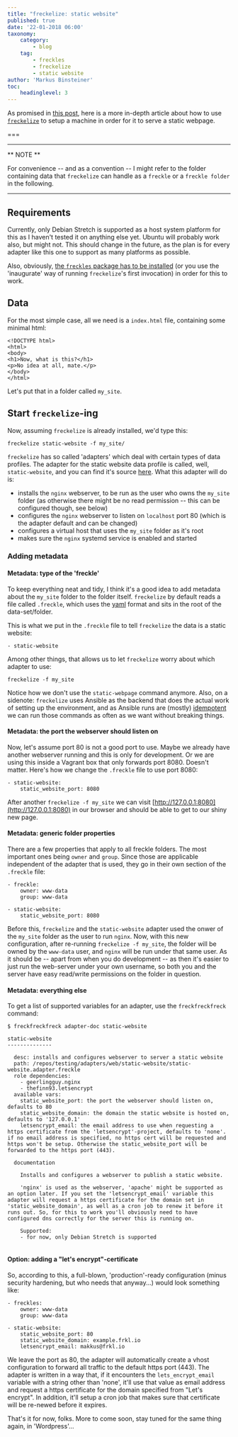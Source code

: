 ```yaml
---
title: "freckelize: static website"
published: true
date: '22-01-2018 06:00'
taxonomy:
    category:
        - blog
    tag:
        - freckles
        - freckelize
        - static website
author: 'Markus Binsteiner'
toc:
    headinglevel: 3
---
```


As promised in [this post](/blog/data-centric-environment-management), here is a more in-depth article about how to use [`freckelize`](https://docs.freckles.io/en/latest/freckelize_command.html) to setup a machine in order for it to serve a static webpage.

===

---
** NOTE **

For convenience -- and as a convention -- I might refer to the folder containing data that `freckelize` can handle as a `freckle` or a `freckle folder` in the following.

---


## Requirements

Currently, only Debian Stretch is supported as a host system platform for this as I haven't tested it on anything else yet. Ubuntu will probably work also, but might not. This should change in the future, as the plan is for every adapter like this one to support as many platforms as possible. 

Also, obviously, [the `freckles` package has to be installed](https://docs.freckles.io/en/latest/bootstrap.html) (or you use the 'inaugurate' way of running `freckelize`'s first invocation) in order for this to work.


## Data

For the most simple case, all we need is a `index.html` file, containing some minimal html:

```
<!DOCTYPE html>
<html>
<body>
<h1>Now, what is this?</h1>
<p>No idea at all, mate.</p>
</body>
</html>
```

Let's put that in a folder called `my_site`. 

## Start `freckelize`-ing

Now, assuming `freckelize` is already installed, we'd type this:

```
freckelize static-website -f my_site/
```

`freckelize` has so called 'adapters' which deal with certain types of data profiles. The adapter for the static website data profile is called, well, `static-website`, and you can find it's source [here](https://github.com/freckles-io/adapters/tree/master/web/static-website). What this adapter will do is:

- installs the `nginx` webserver, to be run as the user who owns the `my_site` folder (as otherwise there might be no read permission -- this can be configured though, see below)
- configures the `nginx` webserver to listen on `localhost` port 80 (which is the adapter default and can be changed)
- configures a virtual host that uses the `my_site` folder as it's root
- makes sure the `nginx` systemd service is enabled and started

### Adding metadata

#### Metadata: type of the 'freckle'

To keep everything neat and tidy, I think it's a good idea to add metadata about the `my_site` folder to the folder itself. `freckelize` by default reads a file called `.freckle`, which uses the [yaml](https://en.wikipedia.org/wiki/YAML) format and sits in the root of the data-set/folder.


This is what we put in the `.freckle` file to tell `freckelize` the data is a static website:

```
- static-website
```


Among other things, that allows us to let `freckelize` worry about which adapter to use:

```
freckelize -f my_site
```

Notice how we don't use the `static-webpage` command anymore. Also, on a sidenote: `freckelize` uses Ansible as the backend that does the actual work of setting up the environment, and as Ansible runs are (mostly) [idempotent](https://en.wikipedia.org/wiki/Idempotence) we can run those commands as often as we want without breaking things.

#### Metadata: the port the webserver should listen on

Now, let's assume port 80 is not a good port to use. Maybe we already have another webserver running and this is only for development. Or we are using this inside a Vagrant box that only forwards port 8080. Doesn't matter. Here's how we change the `.freckle` file to use port 8080:

```
- static-website:
    static_website_port: 8080
```

After another `freckelize -f my_site` we can visit [http://127.0.0.1:8080](http://127.0.0.1:8080) in our browser and should be able to get to our shiny new page.

#### Metadata: generic folder properties

There are a few properties that apply to all freckle folders. The most important ones being `owner` and `group`. Since those are applicable independent of the adapter that is used, they go in their own section of the `.freckle` file:

```
- freckle:
    owner: www-data
    group: www-data
    
- static-website:
    static_website_port: 8080
```

Before this, `freckelize` and the `static-website` adapter used the onwer of the `my_site` folder as the user to run `nginx`. Now, with this new configuration, after re-running `freckelize -f my_site`, the folder will be owned by the `www-data` user, and `nginx` will be run under that same user. As it should be -- apart from when you do development -- as then it's easier to just run the web-server under your own username, so both you and the server have easy read/write permissions on the folder in question.


#### Metadata: everything else

To get a list of supported variables for an adapter, use the `freckfreckfreck` command:

```
$ freckfreckfreck adapter-doc static-website

static-website
--------------

  desc: installs and configures webserver to server a static website
  path: /repos/testing/adapters/web/static-website/static-website.adapter.freckle
  role dependencies:
    - geerlingguy.nginx
    - thefinn93.letsencrypt
  available vars:
    static_website_port: the port the webserver should listen on, defaults to 80
    static_website_domain: the domain the static website is hosted on, defaults to '127.0.0.1'
    letsencrypt_email: the email address to use when requesting a https certificate from the 'letsencrypt'-project, defaults to 'none'. if no email address is specified, no https cert will be requested and https won't be setup. Otherwise the static_website_port will be forwarded to the https port (443).

  documentation

    Installs and configures a webserver to publish a static website.
    
    'nginx' is used as the webserver, 'apache' might be supported as an option later. If you set the 'letsencrypt_email' variable this adapter will request a https certificate for the domain set in 'static_website_domain', as well as a cron job to renew it before it runs out. So, for this to work you'll obviously need to have configured dns correctly for the server this is running on.
    
    Supported:
    - for now, only Debian Stretch is supported
    
```


#### Option:  adding a "let's encrypt"-certificate

So, according to this, a full-blown, 'production'-ready configuration (minus security hardening, but who needs that anyway...) would look something like:

```
- freckles:
    owner: www-data
    group: www-data
    
- static-website:
    static_website_port: 80
    static_website_domain: example.frkl.io
    letsencrypt_email: makkus@frkl.io
```

We leave the port as 80, the adapter will automatically create a vhost configuration to forward all traffic to the default https port (443). The adapter is written in a way that, if it encounters the `lets_encrypt_email` variable with a string other than 'none', it'll use that value as email address and request a https certificate for the domain specified from "Let's encrypt". In addition, it'll setup a cron job that makes sure that certificate will be re-newed before it expires.

That's it for now, folks. More to come soon, stay tuned for the same thing again, in 'Wordpress'...
